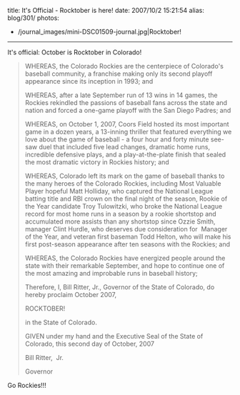 title: It's Official -  Rocktober is here!
date: 2007/10/2 15:21:54
alias: blog/301/
photos:
- /journal_images/mini-DSC01509-journal.jpg|Rocktober!
---
It's official: October is Rocktober in Colorado!

> WHEREAS, the Colorado Rockies are the centerpiece of Colorado's baseball community, a franchise making only its second playoff appearance since its inception in 1993; and
> 
> WHEREAS, after a late September run of 13 wins in 14 games, the Rockies rekindled the passions of baseball fans across the state and nation and forced a one-game playoff with the San Diego Padres; and
> 
> WHEREAS, on October 1, 2007, Coors Field hosted its most important game in a dozen years, a 13-inning thriller that featured everything we love about the game of baseball - a four hour and forty minute see-saw duel that included five lead changes, dramatic home runs, incredible defensive plays, and a play-at-the-plate finish that sealed the most dramatic victory in Rockies history; and
> 
> WHEREAS, Colorado left its mark on the game of baseball thanks to the many heroes of the Colorado Rockies, including Most Valuable Player hopeful Matt Holliday, who captured the National League batting title and RBI crown on the final night of the season, Rookie of the Year candidate Troy Tulowitzki, who broke the National League record for most home runs in a season by a rookie shortstop and accumulated more assists than any shortstop since Ozzie Smith, manager Clint Hurdle, who deserves due consideration for  Manager of the Year, and veteran first baseman Todd Helton, who will make his first post-season appearance after ten seasons with the Rockies; and
> 
> WHEREAS, the Colorado Rockies have energized people around the state with their remarkable September, and hope to continue one of the most amazing and improbable runs in baseball history;
> 
> Therefore, I, Bill Ritter, Jr., Governor of the State of Colorado, do hereby proclaim October 2007,
> 
> ROCKTOBER!
> 
> in the State of Colorado.
> 
> GIVEN under my hand and the Executive Seal of the State of Colorado, this second day of October, 2007
> 
> Bill Ritter,  Jr.
> 
> Governor

Go Rockies!!!
